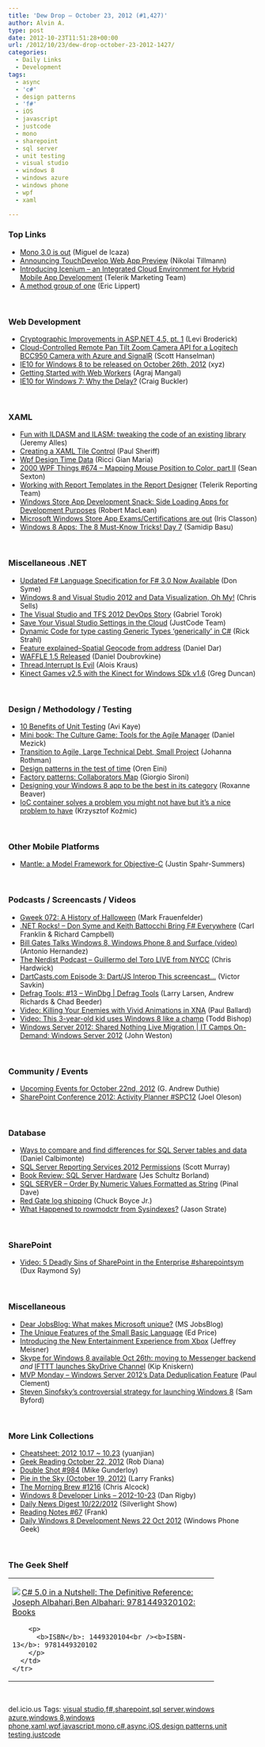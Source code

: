 ```yaml
---
title: 'Dew Drop – October 23, 2012 (#1,427)'
author: Alvin A.
type: post
date: 2012-10-23T11:51:28+00:00
url: /2012/10/23/dew-drop-october-23-2012-1427/
categories:
  - Daily Links
  - Development
tags:
  - async
  - 'c#'
  - design patterns
  - 'f#'
  - iOS
  - javascript
  - justcode
  - mono
  - sharepoint
  - sql server
  - unit testing
  - visual studio
  - windows 8
  - windows azure
  - windows phone
  - wpf
  - xaml

---
```

### <a name="top"></a>Top Links

  * <a href="http://tirania.org/blog/archive/2012/Oct-22.html" target="_blank">Mono 3.0 is out</a> (Miguel de Icaza)
  * <a href="http://blogs.msdn.com/b/nikolait/archive/2012/10/22/announcing-touchdevelop-web-app-preview.aspx" target="_blank">Announcing TouchDevelop Web App Preview</a> (Nikolai Tillmann)
  * <a href="http://feedproxy.google.com/~r/Telerik/~3/2ZgnZIhKqW0/introducing-icenium---an-integrated-cloud-environment-for-hybrid-mobile-app-development.aspx" target="_blank">Introducing Icenium &#8211; an Integrated Cloud Environment for Hybrid Mobile App Development</a> (Telerik Marketing Team)
  * <a href="http://blogs.msdn.com/b/ericlippert/archive/2012/10/22/a-method-group-of-one.aspx" target="_blank">A method group of one</a> (Eric Lippert)

&#160;

### <a name="web"></a>Web Development

  * <a href="http://blogs.msdn.com/b/webdev/archive/2012/10/22/cryptographic-improvements-in-asp-net-4-5-pt-1.aspx" target="_blank">Cryptographic Improvements in ASP.NET 4.5, pt. 1</a> (Levi Broderick)
  * <a href="http://feeds.feedblitz.com/~/34996516/0/scotthanselman~CloudControlled-Remote-Pan-Tilt-Zoom-Camera-API-for-a-Logitech-BCC-Camera-with-Azure-and-SignalR.aspx" target="_blank">Cloud-Controlled Remote Pan Tilt Zoom Camera API for a Logitech BCC950 Camera with Azure and SignalR</a> (Scott Hanselman)
  * <a href="http://feedproxy.google.com/~r/WebBugTrack/~3/RMCQLB2vT9U/ie10-for-windows-8-to-be-released-on.html" target="_blank">IE10 for Windows 8 to be released on October 26th, 2012</a> (xyz)
  * <a href="http://feedproxy.google.com/~r/nettuts/~3/ChHhYwXulq0/" target="_blank">Getting Started with Web Workers</a> (Agraj Mangal)
  * <a href="http://feedproxy.google.com/~r/SitepointFeed/~3/Wvj4_FXAzqQ/" target="_blank">IE10 for Windows 7: Why the Delay?</a> (Craig Buckler)

&#160;

### <a name="silverlight"></a>XAML

  * <a href="http://www.japf.fr/2012/10/fun-with-ildasm-and-ilasm-tweaking-the-code-of-an-existing-library/" target="_blank">Fun with ILDASM and ILASM: tweaking the code of an existing library</a> (Jeremy Alles)
  * <a href="http://feedproxy.google.com/~r/PaulSheriffsOuterCircleBlog/~3/gXZxGtWSMxQ/creating-a-xaml-tile-control.aspx" target="_blank">Creating a XAML Tile Control</a> (Paul Sheriff)
  * <a href="http://feedproxy.google.com/~r/AlkampferEng/~3/djpQh9EFTIY/" target="_blank">Wpf Design Time Data</a> (Ricci Gian Maria)
  * <a href="http://wpf.2000things.com/2012/10/23/674-mapping-mouse-position-to-color-part-ii" target="_blank">2000 WPF Things #674 – Mapping Mouse Position to Color, part II</a> (Sean Sexton)
  * <a href="http://feedproxy.google.com/~r/Telerik/~3/nuGbiyNYrng/working-with-report-templates-in-the-report-designer.aspx" target="_blank">Working with Report Templates in the Report Designer</a> (Telerik Reporting Team)
  * <a href="http://mobile.dzone.com/articles/windows-store-app-development-13" target="_blank">Windows Store App Development Snack: Side Loading Apps for Development Purposes</a> (Robert MacLean)
  * <a href="http://www.irisclasson.com/2012/10/21/microsoft-windows-store-app-examscertifications-are-out/" target="_blank">Microsoft Windows Store App Exams/Certifications are out</a> (Iris Classon)
  * <a href="http://www.silverlightshow.net/items/Windows-8-Apps-The-8-Must-Know-Tricks-Day-7.aspx" target="_blank">Windows 8 Apps: The 8 Must-Know Tricks! Day 7</a> (Samidip Basu)

&#160;

### <a name="dotnet"></a>Miscellaneous .NET

  * <a href="http://blogs.msdn.com/b/fsharpteam/archive/2012/10/22/updated-f-language-specification-for-f-3-0-now-available.aspx" target="_blank">Updated F# Language Specification for F# 3.0 Now Available</a> (Don Syme)
  * <a href="http://www.sellsbrothers.com/posts/Details/12723" target="_blank">Windows 8 and Visual Studio 2012 and Data Visualization, Oh My!</a> (Chris Sells)
  * <a href="http://feedproxy.google.com/~r/PreemptiveSolutionsBlog/~3/M7ur1RAeLlE/387" target="_blank">The Visual Studio and TFS 2012 DevOps Story</a> (Gabriel Torok)
  * <a href="http://feedproxy.google.com/~r/Telerik/~3/kKBgn6yI4hk/save-your-visual-studio-settings-in-the-cloud.aspx" target="_blank">Save Your Visual Studio Settings in the Cloud</a> (JustCode Team)
  * <a href="http://feedproxy.google.com/~r/RickStrahl/~3/9QPrvhngzyo/Dynamic-Code-for-type-casting-Generic-Types-generically-in-C" target="_blank">Dynamic Code for type casting Generic Types &#8216;generically&#8217; in C#</a> (Rick Strahl)
  * <a href="http://feedproxy.google.com/~r/HibernatingRhinos/~3/wxfrH1Ed9XA/feature-explainedndash-spatial-geocode-from-address" target="_blank">Feature explained–Spatial Geocode from address</a> (Daniel Dar)
  * <a href="http://code.dblock.org/waffle-15-released" target="_blank">WAFFLE 1.5 Released</a> (Daniel Doubrovkine)
  * <a href="http://feedproxy.google.com/~r/geekswithblogs/~3/4xTicH2VvDY/151047.aspx" target="_blank">Thread.Interrupt Is Evil</a> (Alois Kraus)
  * <a href="http://channel9.msdn.com/coding4fun/kinect/Kinect-Games-v25-with-the-Kinect-for-Windows-SDk-v16" target="_blank">Kinect Games v2.5 with the Kinect for Windows SDk v1.6</a> (Greg Duncan)

&#160;

### <a name="design"></a>Design / Methodology / Testing

  * <a href="http://feedproxy.google.com/~r/Typemock/~3/JPF8DAIeFIA/" target="_blank">10 Benefits of Unit Testing</a> (Avi Kaye)
  * <a href="http://www.infoq.com/minibooks/Mezick-Culture-game" target="_blank">Mini book: The Culture Game: Tools for the Agile Manager</a> (Daniel Mezick)
  * <a href="http://feedproxy.google.com/~r/ManagingProductDevelopment/~3/ufwwUqG-4OQ/transition-to-agile-large-technical-debt-small-project.html" target="_blank">Transition to Agile, Large Technical Debt, Small Project</a> (Johanna Rothman)
  * <a href="http://feedproxy.google.com/~r/AyendeRahien/~3/SD9G3QgQS7Y/design-patterns-in-the-test-of-time" target="_blank">Design patterns in the test of time</a> (Oren Eini)
  * <a href="http://feeds.dzone.com/~r/zones/css/~3/UC5JUOj0cTo/factory-patterns-collaborators" target="_blank">Factory patterns: Collaborators Map</a> (Giorgio Sironi)
  * <a href="http://channel9.msdn.com/posts/How-to-build-the-best-app-in-its-category" target="_blank">Designing your Windows 8 app to be the best in its category</a> (Roxanne Beaver)
  * <a href="http://feedproxy.google.com/~r/Devlicious/~3/gb7-cSkUxqo/ioc-container-solves-a-problem-you-might-not-have-but-it-s-a-nice-problem-to-have.aspx" target="_blank">IoC container solves a problem you might not have but it&#8217;s a nice problem to have</a> (Krzysztof Koźmic)

&#160;

### <a name="mobile"></a>Other Mobile Platforms

  * <a href="https://github.com/blog/1299-mantle-a-model-framework-for-objective-c" target="_blank">Mantle: a Model Framework for Objective-C</a> (Justin Spahr-Summers)

&#160;

### <a name="podcasts"></a>Podcasts / Screencasts / Videos

  * <a href="http://gweek.libsyn.com/gweek-072-a-history-of-halloween" target="_blank">Gweek 072: A History of Halloween</a> (Mark Frauenfelder)
  * <a href="http://www.dotnetrocks.com/default.aspx?ShowNum=813" target="_blank">.NET Rocks! &#8211; Don Syme and Keith Battocchi Bring F# Everywhere</a> (Carl Franklin & Richard Campbell)
  * <a href="http://www.wp7connect.com/2012/10/22/bill-gates-talks-windows-8-windows-phone-8-and-surface-video/" target="_blank">Bill Gates Talks Windows 8, Windows Phone 8 and Surface (video)</a> (Antonio Hernandez)
  * <a href="http://nerdist.libsyn.com/ny-comic-con" target="_blank">The Nerdist Podcast &#8211; Guillermo del Toro LIVE from NYCC</a> (Chris Hardwick)
  * <a href="http://victorsavkin.com/post/34094798160" target="_blank">DartCasts.com Episode 3: Dart/JS Interop This screencast&#8230;</a> (Victor Savkin)
  * <a href="http://channel9.msdn.com/Shows/Defrag-Tools/Defrag-Tools-13-WinDbg" target="_blank">Defrag Tools: #13 &#8211; WinDbg | Defrag Tools</a> (Larry Larsen, Andrew Richards & Chad Beeder)
  * <a href="http://blog.pluralsight.com/2012/10/22/video-killing-your-enemies-with-vivid-animations-in-xna/" target="_blank">Video: Killing Your Enemies with Vivid Animations in XNA</a> (Paul Ballard)
  * <a href="http://feedproxy.google.com/~r/geekwire/~3/_BuPTuI6khw/" target="_blank">Video: This 3-year-old kid uses Windows 8 like a champ</a> (Todd Bishop)
  * <a href="http://channel9.msdn.com/Events/IT-Camps/IT-Camps-On-Demand-Windows-Server-2012/Windows-Server-2012-Shared-Nothing-Live-Migration" target="_blank">Windows Server 2012: Shared Nothing Live Migration | IT Camps On-Demand: Windows Server 2012</a> (John Weston)

&#160;

### <a name="events"></a>Community / Events

  * <a href="http://feeds.devhammer.net/~r/devhammer/~3/l2YirU99niY/upcoming-events-for-october-22nd-2012" target="_blank">Upcoming Events for October 22nd, 2012</a> (G. Andrew Duthie)
  * <a href="http://feedproxy.google.com/~r/JoelsSharepointLand/~3/qE-0RW3nglU/ViewPost.aspx" target="_blank">SharePoint Conference 2012: Activity Planner #SPC12</a> (Joel Oleson)

&#160;

### <a name="sql"></a>Database

  * <a href="http://feedproxy.google.com/~r/MSSQLTips-LatestSqlServerTips/~3/_D9x9dHKGn4/tip.asp" target="_blank">Ways to compare and find differences for SQL Server tables and data</a> (Daniel Calbimonte)
  * <a href="http://feedproxy.google.com/~r/MSSQLTips-LatestSqlServerTips/~3/JHmXQEsNQ6M/tip.asp" target="_blank">SQL Server Reporting Services 2012 Permissions</a> (Scott Murray)
  * <a href="http://blogs.lessthandot.com/index.php/DataMgmt/DBAdmin/MSSQLServerAdmin/book-review-sql-server-hardware" target="_blank">Book Review: SQL Server Hardware</a> (Jes Schultz Borland)
  * <a href="http://blog.sqlauthority.com/2012/10/23/sql-server-order-by-numeric-values-formatted-as-string/" target="_blank">SQL SERVER – Order By Numeric Values Formatted as String</a> (Pinal Dave)
  * <a href="http://www.sqlservercentral.com/blogs/chuckboycejr/2012/10/22/red-gate-log-shipping/" target="_blank">Red Gate log shipping</a> (Chuck Boyce Jr.)
  * <a href="http://www.sqlservercentral.com/blogs/stratesql/2012/10/22/what-happened-to-rowmodctr-from-sysindexes/" target="_blank">What Happened to rowmodctr from Sysindexes?</a> (Jason Strate)

&#160;

### <a name="sp"></a>SharePoint

  * <a href="http://feedproxy.google.com/~r/Meetdux/~3/WrLk8tFfKPM/SharePoint-Deadly-Sins-SharePointsym.aspx" target="_blank">Video: 5 Deadly Sins of SharePoint in the Enterprise #sharepointsym</a> (Dux Raymond Sy)

&#160;

### <a name="misc"></a>Miscellaneous

  * <a href="http://feeds.microsoftjobsblog.com/~r/MicrosoftJobsBlog/~3/oMIpm7S22Ek/microsoft-unique" target="_blank">Dear JobsBlog: What makes Microsoft unique?</a> (MS JobsBlog)
  * <a href="http://blogs.msdn.com/b/smallbasic/archive/2012/10/22/the-unique-features-of-the-small-basic-language.aspx" target="_blank">The Unique Features of the Small Basic Language</a> (Ed Price)
  * <a href="http://blogs.technet.com/b/microsoft_blog/archive/2012/10/22/introducing-the-new-entertainment-experience-from-xbox.aspx" target="_blank">Introducing the New Entertainment Experience from Xbox</a> (Jeffrey Meisner)
  * <a href="http://feedproxy.google.com/~r/liveside/~3/dMZ5-tL5K7w/" target="_blank">Skype for Windows 8 available Oct 26th: moving to Messenger backend</a> _and_ <a href="http://feedproxy.google.com/~r/liveside/~3/xS3En_yfKXE/" target="_blank">IFTTT launches SkyDrive Channel</a> (Kip Kniskern)
  * <a href="http://blogs.msdn.com/b/mvpawardprogram/archive/2012/10/22/mvp-monday-windows-server-2012-s-data-deduplication-feature.aspx" target="_blank">MVP Monday &#8211; Windows Server 2012’s Data Deduplication Feature</a> (Paul Clement)
  * <a href="http://www.theverge.com/2012/10/22/3537390/steven-sinofsky-windows-8-controversial-strategy" target="_blank">Steven Sinofsky&#8217;s controversial strategy for launching Windows 8</a> (Sam Byford)

&#160;

### <a name="links"></a>More Link Collections

  * <a href="http://weblogs.asp.net/yuanjian/archive/2012/10/23/cheatsheet-2012-10-17-10-23.aspx" target="_blank">Cheatsheet: 2012 10.17 ~ 10.23</a> (yuanjian)
  * <a href="http://feedproxy.google.com/~r/RegularGeek/~3/19_nxpnVJK0/" target="_blank">Geek Reading October 22, 2012</a> (Rob Diana)
  * <a href="http://afreshcup.com/home/2012/10/22/double-shot-984.html" target="_blank">Double Shot #984</a> (Mike Gunderloy)
  * <a href="http://blogs.msdn.com/b/silverlining/archive/2012/10/22/pie-in-the-sky-october-19-2012.aspx" target="_blank">Pie in the Sky (October 19, 2012)</a> (Larry Franks)
  * <a href="http://feedproxy.google.com/~r/ReflectivePerspective/~3/RvXU7BMniSY/" target="_blank">The Morning Brew #1216</a> (Chris Alcock)
  * <a href="http://feedproxy.google.com/~r/DanRigby/~3/0QGzFIwrjPk/" target="_blank">Windows 8 Developer Links – 2012-10-23</a> (Dan Rigby)
  * <a href="http://feedproxy.google.com/~r/silverlightshow/~3/Fy7UXLIY0lM/Daily-News-Digest-10-22-2012.aspx" target="_blank">Daily News Digest 10/22/2012</a> (Silverlight Show)
  * <a href="http://www.frankysnotes.com/2012/10/reading-notes-67.html" target="_blank">Reading Notes #67</a> (Frank)
  * <a href="http://www.windowsphonegeek.com/windows-8-news/Daily-Windows-8-Development-News-23-Oct-2012" target="_blank">Daily Windows 8 Development News 22 Oct 2012</a> (Windows Phone Geek)

&#160;

### <a name="shelf"></a>The Geek Shelf

<div style="padding-bottom: 0px; margin: 0px; padding-left: 0px; padding-right: 0px; display: inline; float: none; padding-top: 0px" id="scid:7dc1bd33-94bd-46fd-a20b-0131235bcd47:edf950bc-a262-45a5-b56e-223d7e86bdee" class="wlWriterEditableSmartContent">
  <table cellspacing="0" cellpadding="2" width="400" border="0" unselectable="on">
    <tr>
      <td valign="top" width="400">
        <p>
          <a title="C# 5.0 in a Nutshell: The Definitive Reference: Joseph Albahari,Ben Albahari: 9781449320102: Books" href="http://www.amazon.com/exec/obidos/ASIN/1449320104/alvinashcraft-20"><img data-recalc-dims="1" decoding="async" src="https://i0.wp.com/images.amazon.com/images/P/1449320104.01.MZZZZZZZ.jpg?w=660" border="0" align="left" style="float:left" />C# 5.0 in a Nutshell: The Definitive Reference: Joseph Albahari,Ben Albahari: 9781449320102: Books</a>
        </p>
        
        <p>
          <b>ISBN</b>: 1449320104<br /><b>ISBN-13</b>: 9781449320102
        </p>
      </td>
    </tr>
  </table>
</div>

&#160;

<div style="padding-bottom: 0px; margin: 0px; padding-left: 0px; padding-right: 0px; display: inline; float: none; padding-top: 0px" id="scid:0767317B-992E-4b12-91E0-4F059A8CECA8:e9965074-27cb-4df9-b888-999688008145" class="wlWriterEditableSmartContent">
  del.icio.us Tags: <a href="http://del.icio.us/popular/visual+studio" rel="tag">visual studio</a>,<a href="http://del.icio.us/popular/f%23" rel="tag">f#</a>,<a href="http://del.icio.us/popular/sharepoint" rel="tag">sharepoint</a>,<a href="http://del.icio.us/popular/sql+server" rel="tag">sql server</a>,<a href="http://del.icio.us/popular/windows+azure" rel="tag">windows azure</a>,<a href="http://del.icio.us/popular/windows+8" rel="tag">windows 8</a>,<a href="http://del.icio.us/popular/windows+phone" rel="tag">windows phone</a>,<a href="http://del.icio.us/popular/xaml" rel="tag">xaml</a>,<a href="http://del.icio.us/popular/wpf" rel="tag">wpf</a>,<a href="http://del.icio.us/popular/javascript" rel="tag">javascript</a>,<a href="http://del.icio.us/popular/mono" rel="tag">mono</a>,<a href="http://del.icio.us/popular/c%23" rel="tag">c#</a>,<a href="http://del.icio.us/popular/async" rel="tag">async</a>,<a href="http://del.icio.us/popular/iOS" rel="tag">iOS</a>,<a href="http://del.icio.us/popular/design+patterns" rel="tag">design patterns</a>,<a href="http://del.icio.us/popular/unit+testing" rel="tag">unit testing</a>,<a href="http://del.icio.us/popular/justcode" rel="tag">justcode</a>
</div>